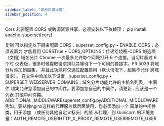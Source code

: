 ```yaml
---
sidebar_label: '其他网络设置'
sidebar_position: 4
---
```



Cors
若要配置 CORS 或跨源资源共享，必须安装以下依赖项：
pip install apache-superset[cors]

复制
可以指定以下键来配置 CORS：superset_config.py
•	ENABLE_CORS：必须设置为 才能启用 CORSTrue
•	CORS_OPTIONS：传递给烧瓶-CORS 的选项 （文档)
域名分片
Chrome 一次最多允许每个网域打开 6 个连接。当切片超过 6 个时 仪表板，很多时候提取请求排队并等待下一个可用的套接字。PR 5039 将域分片添加到超集， 并且此功能将仅通过配置启用（默认情况下，超集不允许 跨域请求）。
在文件中添加以下设置：superset_config.py
•	SUPERSET_WEBSERVER_DOMAINS：域名分片功能允许的主机名列表。
中间件
超集允许您添加自己的中间件。要添加您自己的中间件，请更新 . 应该是一个列表 其他中间件类。ADDITIONAL_MIDDLEWAREsuperset_config.pyADDITIONAL_MIDDLEWARE
例如，要从像nginx这样的代理服务器后面使用，您必须添加一个 简单的中间件类，用于添加 （或任何其他自定义标头）的值 从代理）到 Gunicorn 的环境变量：AUTH_REMOTE_USERHTTP_X_PROXY_REMOTE_USERREMOTE_USER
